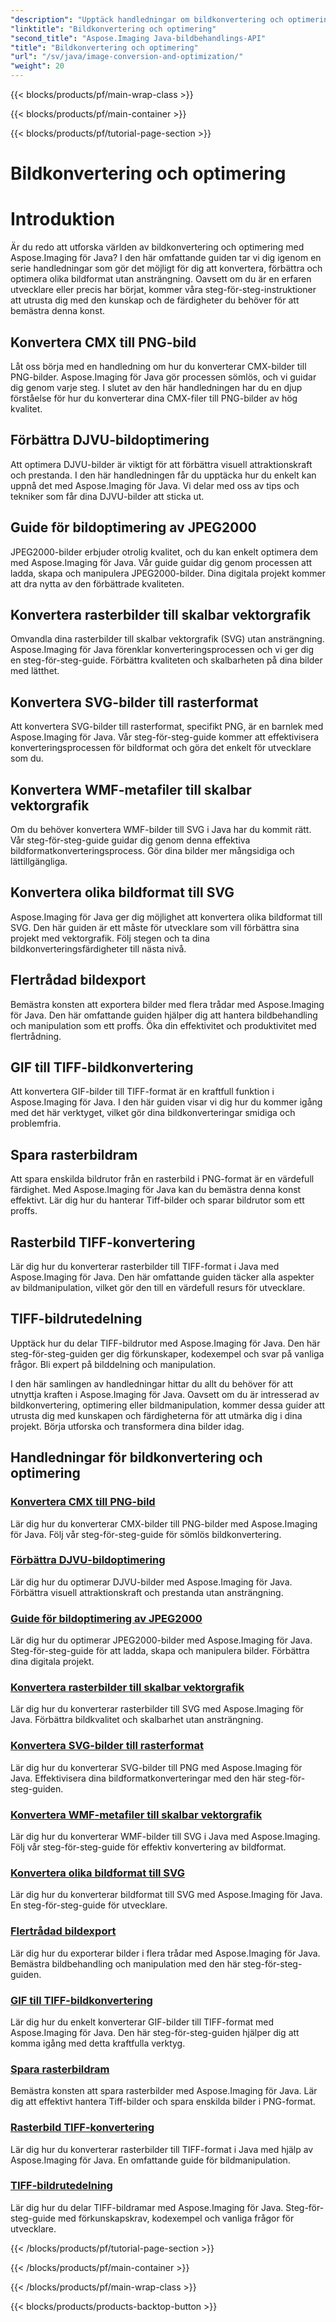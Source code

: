 ```yaml
---
"description": "Upptäck handledningar om bildkonvertering och optimering med Aspose.Imaging för Java. Lär dig hur du enkelt konverterar, förbättrar och optimerar olika bildformat."
"linktitle": "Bildkonvertering och optimering"
"second_title": "Aspose.Imaging Java-bildbehandlings-API"
"title": "Bildkonvertering och optimering"
"url": "/sv/java/image-conversion-and-optimization/"
"weight": 20
---
```


{{< blocks/products/pf/main-wrap-class >}}

{{< blocks/products/pf/main-container >}}

{{< blocks/products/pf/tutorial-page-section >}}

# Bildkonvertering och optimering


# Introduktion

Är du redo att utforska världen av bildkonvertering och optimering med Aspose.Imaging för Java? I den här omfattande guiden tar vi dig igenom en serie handledningar som gör det möjligt för dig att konvertera, förbättra och optimera olika bildformat utan ansträngning. Oavsett om du är en erfaren utvecklare eller precis har börjat, kommer våra steg-för-steg-instruktioner att utrusta dig med den kunskap och de färdigheter du behöver för att bemästra denna konst.

## Konvertera CMX till PNG-bild

Låt oss börja med en handledning om hur du konverterar CMX-bilder till PNG-bilder. Aspose.Imaging för Java gör processen sömlös, och vi guidar dig genom varje steg. I slutet av den här handledningen har du en djup förståelse för hur du konverterar dina CMX-filer till PNG-bilder av hög kvalitet.

## Förbättra DJVU-bildoptimering

Att optimera DJVU-bilder är viktigt för att förbättra visuell attraktionskraft och prestanda. I den här handledningen får du upptäcka hur du enkelt kan uppnå det med Aspose.Imaging för Java. Vi delar med oss av tips och tekniker som får dina DJVU-bilder att sticka ut.

## Guide för bildoptimering av JPEG2000

JPEG2000-bilder erbjuder otrolig kvalitet, och du kan enkelt optimera dem med Aspose.Imaging för Java. Vår guide guidar dig genom processen att ladda, skapa och manipulera JPEG2000-bilder. Dina digitala projekt kommer att dra nytta av den förbättrade kvaliteten.

## Konvertera rasterbilder till skalbar vektorgrafik

Omvandla dina rasterbilder till skalbar vektorgrafik (SVG) utan ansträngning. Aspose.Imaging för Java förenklar konverteringsprocessen och vi ger dig en steg-för-steg-guide. Förbättra kvaliteten och skalbarheten på dina bilder med lätthet.

## Konvertera SVG-bilder till rasterformat

Att konvertera SVG-bilder till rasterformat, specifikt PNG, är en barnlek med Aspose.Imaging för Java. Vår steg-för-steg-guide kommer att effektivisera konverteringsprocessen för bildformat och göra det enkelt för utvecklare som du.

## Konvertera WMF-metafiler till skalbar vektorgrafik

Om du behöver konvertera WMF-bilder till SVG i Java har du kommit rätt. Vår steg-för-steg-guide guidar dig genom denna effektiva bildformatkonverteringsprocess. Gör dina bilder mer mångsidiga och lättillgängliga.

## Konvertera olika bildformat till SVG

Aspose.Imaging för Java ger dig möjlighet att konvertera olika bildformat till SVG. Den här guiden är ett måste för utvecklare som vill förbättra sina projekt med vektorgrafik. Följ stegen och ta dina bildkonverteringsfärdigheter till nästa nivå.

## Flertrådad bildexport

Bemästra konsten att exportera bilder med flera trådar med Aspose.Imaging för Java. Den här omfattande guiden hjälper dig att hantera bildbehandling och manipulation som ett proffs. Öka din effektivitet och produktivitet med flertrådning.

## GIF till TIFF-bildkonvertering

Att konvertera GIF-bilder till TIFF-format är en kraftfull funktion i Aspose.Imaging för Java. I den här guiden visar vi dig hur du kommer igång med det här verktyget, vilket gör dina bildkonverteringar smidiga och problemfria.

## Spara rasterbildram

Att spara enskilda bildrutor från en rasterbild i PNG-format är en värdefull färdighet. Med Aspose.Imaging för Java kan du bemästra denna konst effektivt. Lär dig hur du hanterar Tiff-bilder och sparar bildrutor som ett proffs.

## Rasterbild TIFF-konvertering

Lär dig hur du konverterar rasterbilder till TIFF-format i Java med Aspose.Imaging för Java. Den här omfattande guiden täcker alla aspekter av bildmanipulation, vilket gör den till en värdefull resurs för utvecklare.

## TIFF-bildrutedelning

Upptäck hur du delar TIFF-bildrutor med Aspose.Imaging för Java. Den här steg-för-steg-guiden ger dig förkunskaper, kodexempel och svar på vanliga frågor. Bli expert på bilddelning och manipulation.

I den här samlingen av handledningar hittar du allt du behöver för att utnyttja kraften i Aspose.Imaging för Java. Oavsett om du är intresserad av bildkonvertering, optimering eller bildmanipulation, kommer dessa guider att utrusta dig med kunskapen och färdigheterna för att utmärka dig i dina projekt. Börja utforska och transformera dina bilder idag.
## Handledningar för bildkonvertering och optimering
### [Konvertera CMX till PNG-bild](./convert-cmx-to-png-image/)
Lär dig hur du konverterar CMX-bilder till PNG-bilder med Aspose.Imaging för Java. Följ vår steg-för-steg-guide för sömlös bildkonvertering.
### [Förbättra DJVU-bildoptimering](./improve-djvu-image-optimization/)
Lär dig hur du optimerar DJVU-bilder med Aspose.Imaging för Java. Förbättra visuell attraktionskraft och prestanda utan ansträngning.
### [Guide för bildoptimering av JPEG2000](./jpeg2000-image-optimization-guide/)
Lär dig hur du optimerar JPEG2000-bilder med Aspose.Imaging för Java. Steg-för-steg-guide för att ladda, skapa och manipulera bilder. Förbättra dina digitala projekt.
### [Konvertera rasterbilder till skalbar vektorgrafik](./convert-raster-images-to-scalable-vector-graphics/)
Lär dig hur du konverterar rasterbilder till SVG med Aspose.Imaging för Java. Förbättra bildkvalitet och skalbarhet utan ansträngning.
### [Konvertera SVG-bilder till rasterformat](./convert-svg-images-to-raster-format/)
Lär dig hur du konverterar SVG-bilder till PNG med Aspose.Imaging för Java. Effektivisera dina bildformatkonverteringar med den här steg-för-steg-guiden.
### [Konvertera WMF-metafiler till skalbar vektorgrafik](./convert-wmf-metafiles-to-scalable-vector-graphics/)
Lär dig hur du konverterar WMF-bilder till SVG i Java med Aspose.Imaging. Följ vår steg-för-steg-guide för effektiv konvertering av bildformat.
### [Konvertera olika bildformat till SVG](./convert-various-image-formats-to-svg/)
Lär dig hur du konverterar bildformat till SVG med Aspose.Imaging för Java. En steg-för-steg-guide för utvecklare.
### [Flertrådad bildexport](./multi-threaded-image-export/)
Lär dig hur du exporterar bilder i flera trådar med Aspose.Imaging för Java. Bemästra bildbehandling och manipulation med den här steg-för-steg-guiden.
### [GIF till TIFF-bildkonvertering](./gif-to-tiff-image-conversion/)
Lär dig hur du enkelt konverterar GIF-bilder till TIFF-format med Aspose.Imaging för Java. Den här steg-för-steg-guiden hjälper dig att komma igång med detta kraftfulla verktyg.
### [Spara rasterbildram](./raster-image-frame-saving/)
Bemästra konsten att spara rasterbilder med Aspose.Imaging för Java. Lär dig att effektivt hantera Tiff-bilder och spara enskilda bilder i PNG-format.
### [Rasterbild TIFF-konvertering](./raster-image-tiff-conversion/)
Lär dig hur du konverterar rasterbilder till TIFF-format i Java med hjälp av Aspose.Imaging för Java. En omfattande guide för bildmanipulation.
### [TIFF-bildrutedelning](./tiff-image-frame-splitting/)
Lär dig hur du delar TIFF-bildramar med Aspose.Imaging för Java. Steg-för-steg-guide med förkunskapskrav, kodexempel och vanliga frågor för utvecklare.

{{< /blocks/products/pf/tutorial-page-section >}}

{{< /blocks/products/pf/main-container >}}

{{< /blocks/products/pf/main-wrap-class >}}

{{< blocks/products/products-backtop-button >}}